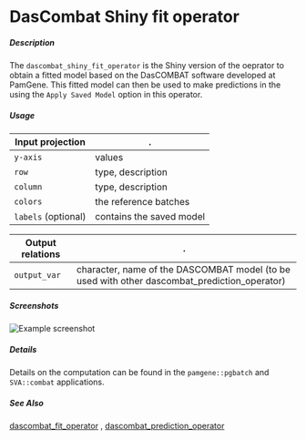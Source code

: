 # DasCombat Shiny fit operator

##### Description

The `dascombat_shiny_fit_operator` is the Shiny version of the oeprator to obtain 
a fitted model based on the DasCOMBAT software developed at PamGene. 
This fitted model can then be used to make predictions in the using the `Apply Saved Model`
option in this operator.

##### Usage

Input projection|.
---|---
`y-axis`        | values
`row`           | type, description 
`column`        | type, description 
`colors`        | the reference batches
`labels` (optional) | contains the saved model

Output relations|.
---|---
`output_var`        | character, name of the DASCOMBAT model (to be used with other dascombat_prediction_operator)

##### Screenshots
![Example screenshot](/static/screenshot.PNG?raw=true "Example of application")

##### Details

Details on the computation can be found in the `pamgene::pgbatch` and `SVA::combat`
applications.

##### See Also

[dascombat_fit_operator](https://github.com/tercen/dascombat_fit_operator)
, [dascombat_prediction_operator](https://github.com/tercen/dascombat_prediction_operator)

